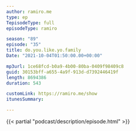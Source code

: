 ```yaml
---
author: ramiro.me
type: ep
TepisodeType: full
episodeType: ramiro

season: "89"
episode: "35"
title: do.you.like.yo.family
Date: "2021-10-04T01:50:00.00+00:00"

mp3url: 1ce68fcd-b0a9-4b00-80ba-0409f98409c8
guid: 30153bff-a655-4a9f-913d-d7392446419f
length: 8694386
duration: 543

customLink: https://ramiro.me/show
itunesSummary:

---
```

{{< partial "podcast/description/episode.html" >}}
